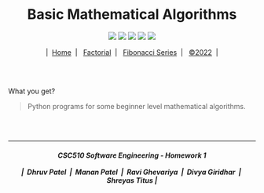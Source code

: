 <h1 align="center">
  Basic Mathematical Algorithms
</h1>

<div align="center">
  <img src="https://img.shields.io/github/repo-size/divyagiridhar/CSC-510-Group-25?color=brightgreen">
  <img src="https://img.shields.io/github/search/divyagiridhar/CSC-510-Group-25/goto">
  <img src="https://img.shields.io/github/license/divyagiridhar/CSC-510-Group-25">
  <img src="https://img.shields.io/github/commit-activity/m/divyagiridhar/CSC-510-Group-25?color=blueviolet">
  <a href="https://zenodo.org/badge/latestdoi/383077871">
    <img src="https://zenodo.org/badge/383077871.svg">
  </a>
</div>

<p align="center">
  | &nbsp;<a href="/README.md">Home</a> &nbsp;|&nbsp;
  &nbsp;<a href="/data/FACTORIAL.md">Factorial</a> &nbsp;|&nbsp;
  &nbsp;<a href="/data/FIBONACCI.md">Fibonacci Series</a> &nbsp;|&nbsp;
  &nbsp;<a href="/LICENSE">&copy;2022</a> &nbsp;|
</p>

<br><br>

What you get?
> Python programs for some beginner level mathematical algorithms.

<br><br>

<hr>
<p>
  <h5 align="center"> CSC510 Software Engineering - Homework 1
  <br><br>
  | &nbsp;Dhruv Patel &nbsp;|&nbsp; Manan Patel &nbsp;|&nbsp; Ravi Ghevariya &nbsp;|&nbsp; Divya Giridhar &nbsp;|&nbsp; Shreyas Titus |
  </h5>
</p>
